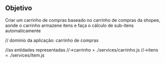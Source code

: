 ## Objetivo

Criar um carrinho de compras baseado no carrinho de compras da shopee, aonde o carrinho armazene itens e faça o cálculo de sub-itens automaticamente

// dominio da aplicação: carrinho de compras

//as entidades representadas
//->carrinho = ./services/carrinho.js
//->itens = ./services/item.js
